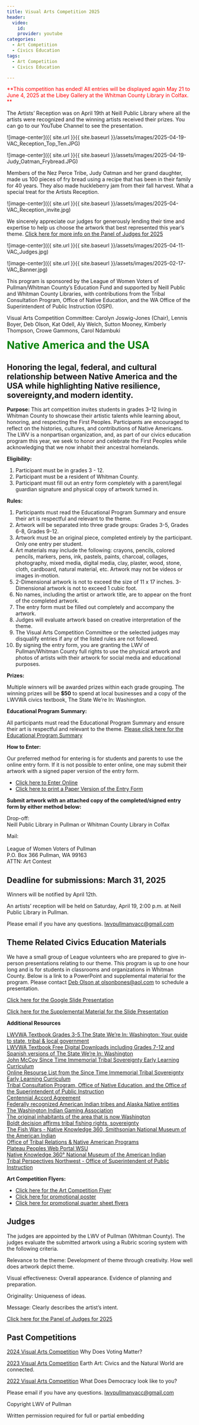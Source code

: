 ```yaml
---
title: Visual Arts Competition 2025
header:
  video:
    id:
    provider: youtube
categories:
  - Art Competition
  - Civics Education
tags:
  - Art Competition
  - Civics Education

---
```

<span style="color:red; font-size:1em;"> **This competition has ended! All entries will be displayed again May 21 to June 4, 2025 at the Libey Gallery at the Whitman County Library in Colfax. ** </span>

The Artists’ Reception was on April 19th at Neill Public Library where all the artists were recognized and the winning artists received their prizes.  You can go to our YouTube Channel to see the presentation.

![image-center]({{ site.url }}{{ site.baseurl }}/assets/images/2025-04-19-VAC_Reception_Top_Ten.JPG)

![image-center]({{ site.url }}{{ site.baseurl }}/assets/images/2025-04-19-Judy_Oatman_Frybread.JPG)

Members of the Nez Perce Tribe, Judy Oatman and her grand daughter, made us 100 pieces of fry bread using a recipe that has been in their family for 40 years. They also made huckleberry jam from their fall harvest.  What a special treat for the Artists Reception.

![image-center]({{ site.url }}{{ site.baseurl }}/assets/images/2025-04-VAC_Reception_invite.jpg)

We sincerely appreciate our judges for generously lending their time and expertise to help us choose the artwork that best represented this year’s theme.  [Click here for more info on the Panel of Judges for 2025](https://lwvpullman.org/assets/PDFs/2025-04-VAC_Judges.pdf)

![image-center]({{ site.url }}{{ site.baseurl }}/assets/images/2025-04-11-VAC_Judges.jpg)

![image-center]({{ site.url }}{{ site.baseurl }}/assets/images/2025-02-17-VAC_Banner.jpg)

This program is sponsored by the League of Women Voters of Pullman/Whitman County’s Education Fund and supported by Neill Public and Whitman County Libraries, with contributions from the Tribal Consultation Program, Office of Native Education, and the WA Office of the Superintendent of Public Instruction (OSPI).

Visual Arts Competition Committee:  Carolyn Joswig-Jones (Chair), Lennis Boyer, Deb Olson, Kat Odell, Aly Welch, Sutton Mooney, Kimberly Thompson, Crowe Gammons, Carol Ndambuki

<span style="color:green; font-size:2em;"> **Native America and the USA** </span>

## Honoring the legal, federal, and cultural relationship between Native America and the USA while highlighting Native resilience, sovereignty,and modern identity.

**Purpose:**
This art competition invites students in grades 3–12 living in Whitman County to showcase their artistic talents while learning about, honoring, and respecting the First Peoples. Participants are encouraged to reflect on the histories, cultures, and contributions of Native Americans.  The LWV is a nonpartisan organization, and, as part of our civics education program this year, we seek to honor and celebrate the First Peoples while acknowledging that we now inhabit their ancestral homelands.

**Eligibility:**
1.	Participant must be in grades 3 - 12.
2.	Participant must be a resident of Whitman County.
3.	Participant must fill out an entry form completely with a parent/legal guardian signature and physical copy of artwork turned in.

**Rules:**
1.	Participants must read the Educational Program Summary and ensure their art is respectful and relevant to the theme.  
2.	Artwork will be separated into three grade groups:  Grades 3-5, Grades 6-8, Grades 9-12.
3.	Artwork must be an original piece, completed entirely by the participant.  Only one entry per student.
4.	Art materials may include the following: crayons, pencils, colored pencils, markers, pens, ink, pastels, paints, charcoal, collages, photography, mixed media, digital media, clay, plaster, wood, stone, cloth, cardboard, natural material, etc. Artwork may not be videos or images in-motion.
5.	2-Dimensional artwork is not to exceed the size of 11 x 17 inches.  3-Dimensional artwork is not to exceed 1 cubic foot.
6.	No names, including the artist or artwork title, are to appear on the front of the completed artwork.
7.	The entry form must be filled out completely and accompany the artwork.
8.	Judges will evaluate artwork based on creative interpretation of the theme.  
9.	The Visual Arts Competition Committee or the selected judges may disqualify entries if any of the listed rules are not followed. 
10.	By signing the entry form, you are granting the LWV of Pullman/Whitman County full rights to use the physical artwork and photos of artists with their artwork for social media and educational purposes.

**Prizes:**

Multiple winners will be awarded prizes within each grade grouping.  The winning prizes will be **$50** to spend at local businesses and a copy of the LWVWA civics textbook, The State We’re In: Washington.  

**Educational Program Summary:**

All participants must read the Educational Program Summary and ensure their art is respectful and relevant to the theme.  [Please click here for the Educational Program Summary](https://lwvpullman.org/assets/PDFs/2025-02-17-Program_Summary.pdf)

**How to Enter:**

Our preferred method for entering is for students and parents to use the online entry form.  If it is not possible to enter online, one may submit their artwork with a signed paper version of the entry form.  
* [Click here to Enter Online](https://docs.google.com/forms/d/e/1FAIpQLSeUjaWFveya7I8TcbtVnEbqM7H3W3hK43ely4DoLRyz1UJTfA/viewform)
* [Click here to print a Paper Version of the Entry Form](https://lwvpullman.org/assets/PDFs/2025-02-17-Entry_Form.pdf)

**Submit artwork with an attached copy of the completed/signed entry form by either method below:**

Drop-off:
<br/>
Neill Public Library in Pullman or Whitman County Library in Colfax

Mail: 	
<br/>
League of Women Voters of Pullman
<br/>
P.O. Box 366 Pullman, WA 99163
<br/>
ATTN: Art Contest
<br/>

## Deadline for submissions: March 31, 2025

Winners will be notified by April 12th.

An artists’ reception will be held on Saturday, April 19, 2:00 p.m. at Neill Public Library in Pullman.

Please email if you have any questions.
[lwvpullmanvacc@gmail.com](mailto:lwvpullmanvacc@gmail.com)

## Theme Related Civics Education Materials

We have a small group of League volunteers who are prepared to give in-person presentations relating to our theme.  This program is up to one hour long and is for students in classrooms and organizations in Whitman County.  Below is a link to a PowerPoint and supplemental material for the program.  Please contact [Deb Olson at olsonbones@aol.com](mailto:olsonbones@aol.com) to schedule a presentation.

[Click here for the Google Slide Presentation](https://docs.google.com/presentation/d/1oTDFE8e3e-5UPW-W86GCS_7T__Bj95wRQAOOAKH7C-k/edit#slide=id.p)

[Click here for the Supplemental Material for the Slide Presentation](https://lwvpullman.org/assets/PDFs/2025-02-17-Native_American_and_USA_Program1.pdf)

**Additional Resources**

[LWVWA Textbook Grades 3-5  The State We’re In: Washington: Your guide to state, tribal & local government](https://oercommons.s3.amazonaws.com/media/courseware/relatedresource/file/SWIW-ElementaryBook-2020i.pdf)
<br/>
[LWVWA Textbook Free Digital Downloads including Grades 7-12 and Spanish versions of The State We’re In: Washington](https://lwvwaef.org/collections/digital-downloads)
<br/>
[John McCoy Since Time Immemorial Tribal Sovereignty Early Learning Curriculum](https://ospi.k12.wa.us/student-success/resources-subject-area/john-mccoy-lulilas-time-immemorial-tribal-sovereignty-washington-state)
<br/>
[Online Resourse List from the Since Time Immemorial Tribal Sovereignty Early Learning Curriculum](https://dcyf.wa.gov/sites/default/files/tribal-training/Resources1_Online_Resources_v3.27.2017.pdf)
<br/>
[Tribal Consultation Program, Office of Native Education, and the Office of the Superintendent of Public Instruction](https://ospi.k12.wa.us/student-success/access-opportunity-education/native-education/tribal-consultation)
<br/>
[Centennial Accord Agreement](https://goia.wa.gov/relations/centennial-accord)
<br/>
[Federally recognized American Indian tribes and Alaska Native entities](https://www.usa.gov/indian-tribes-alaska-native)
<br/>
[The Washington Indian Gaming Association](https://www.washingtonindiangaming.org)
<br/>
[The original inhabitants of the area that is now Washington](http://www.native-languages.org/washington.htm)
<br/>
[Boldt decision affirms tribal fishing rights, sovereignty](https://www.courts.wa.gov/content/publicupload/eclips/2024%2002%2020%20It%20Happened%20Here%20Boldt%20decision%20affirms%20tribal%20fishing%20rights%20sovereignty.pdf)
<br/>
[The Fish Wars - Native Knowledge 360, Smithsonian National Museum of the American Indian](https://americanindian.si.edu/nk360/pnw-fish-wars#title)
<br/>
[Office of Tribal Relations & Native American Programs](https://native.wsu.edu)
<br/>
[Plateau Peoples Web Portal WSU](https://plateauportal.libraries.wsu.edu)
<br/>
[Native Knowledge 360° National Museum of the American Indian](https://americanindian.si.edu/nk360/)
<br/>
[Tribal Perspectives Northwest - Office of Superintendent of Public Instruction](https://www.youtube.com/watch?v=4f1ESMsLXtg)

**Art Competition Flyers:**
* [Click here for the Art Competition Flyer](https://lwvpullman.org/assets/PDFs/2025-02-17-Art_Comp_Flyer.pdf)
* [Click here for promotional poster](https://lwvpullman.org/assets/PDFs/2025-02-17-Poster.pdf)
* [Click here for promotional quarter sheet flyers](https://lwvpullman.org/assets/PDFs/2025-02-17-Quarter_Page_Flyer_Sheet.pdf)

## Judges

The judges are appointed by the LWV of Pullman (Whitman County).  The judges evaluate the submitted artwork using a Rubric scoring system with the following criteria.

Relevance to the theme:  Development of theme through creativity. How well does artwork depict theme.

Visual effectiveness:  Overall appearance. Evidence of planning and preparation.

Originality:  Uniqueness of ideas.

Message:  Clearly describes the artist’s intent.

[Click here for the Panel of Judges for 2025](https://lwvpullman.org/assets/PDFs/2025-04-VAC_Judges.pdf)

## Past Competitions

[2024 Visual Arts Competition](https://lwvpullman.org/docs/art%20competition/civics%20education/Visual_Arts_Competition_24/) Why Does Voting Matter?

[2023 Visual Arts Competition](https://lwvpullman.org/docs/art%20competition/civics%20education/Visual_Arts_Competition_23) Earth Art: Civics and the Natural World are connected.

[2022 Visual Arts Competition](https://lwvpullman.org/docs/art%20contest/civics%20education/Visual_Arts_Competition_22/) What Does Democracy look like to you? 

Please email if you have any questions.
[lwvpullmanvacc@gmail.com](mailto:lwvpullmanvacc@gmail.com)

Copyright LWV of Pullman

Written permission required for full or partial embedding

<!---the title to whatever you want the post to be titled
change the ID out to the end of the youtube link https://youtu.be/r61ARK4Qv9c -->
